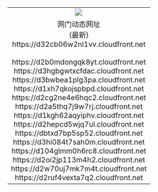 ﻿<table>
  <tr></tr>
  <tr><td colspan=2 align=center><img src="https://d32cb06w2nl1vv.cloudfront.net/Up/oGate.jpg" /></td></tr>
  <tr><td colspan=2 align=center>网门动态网址<br/>(最新)
<br>https://d32cb06w2nl1vv.cloudfront.net
<br/>
<br>https://d2b0mdongqk8yt.cloudfront.net
<br>https://d3hgbgwtxcfdac.cloudfront.net
<br>https://d3bwbea1plg3pa.cloudfront.net
<br>https://d1xh7qkojspbpd.cloudfront.net
<br>https://d2cg2ne4e6hqc2.cloudfront.net
<br>https://d2a5thq7j9w7rj.cloudfront.net
<br>https://d1kgh62aqyiphv.cloudfront.net
<br>https://d2hepcd5wjq7ul.cloudfront.net
<br>https://dbtxd7bp5sp52.cloudfront.net
<br>https://d3hi084t7sah0m.cloudfront.net
<br>https://d104glmm0h6rc8.cloudfront.net
<br>https://d2oi2jp113m4h2.cloudfront.net
<br>https://d2w70uj7mk7m4t.cloudfront.net
<br>https://d2ruf4vexta7q2.cloudfront.net
    </td>
  </tr>
</table>

